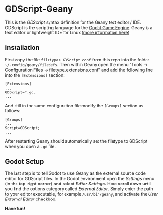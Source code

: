 GDScript-Geany
==============

This is the *GDScript* syntax definition for the Geany text editor / IDE.
GDScript is the scripting language for the [Godot Game Engine](http://www.godotengine.org/).
Geany is a text editor or lightweight IDE for Linux ([more information here](http://www.geany.org/)).

Installation
------------

First copy the file `filetypes.GDScript.conf` from this repo into the folder `~/.config/geany/filedefs`.
Then within Geany open the menu "Tools -> Configuration Files -> filetype_extensions.conf" and add the
following line into the `[Extensions]` section:

    [Extensions]
    ...
    GDScript=*.gd;
    ...

And still in the same configuration file modify the `[Groups]` section as follows:

    [Groups]
    ...
    Script=GDScript;
    ...

After restarting Geany should automatically set the filetype to GDScript when you open a `.gd` file.

Godot Setup
-----------

The last step is to tell Godot to use Geany as the external source code editor for GDScript files.
In the Godot environment open the *Settings* menu (in the top-right corner) and select *Editor Settings*.
Here scroll down until you find the options category called *External Editor*. Simply enter the path to your
editor executable, for example `/usr/bin/geany`, and activate the *User External Editor* checkbox.

**Have fun!**
